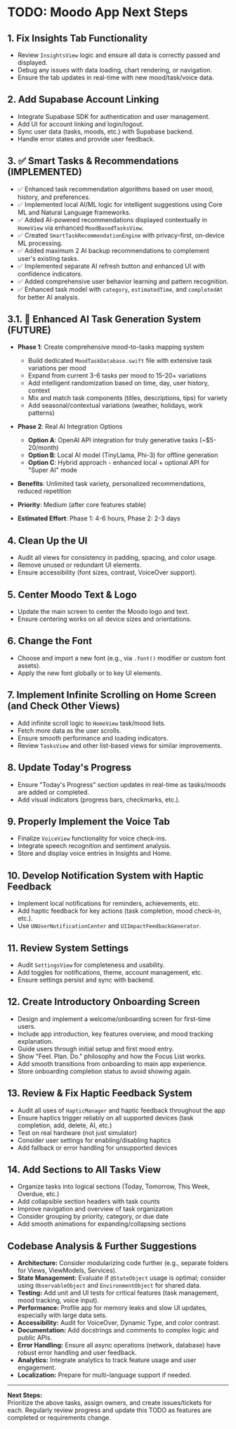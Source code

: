 # TODO: Moodo App Next Steps

## 1. Fix Insights Tab Functionality
- Review `InsightsView` logic and ensure all data is correctly passed and displayed.
- Debug any issues with data loading, chart rendering, or navigation.
- Ensure the tab updates in real-time with new mood/task/voice data.

## 2. Add Supabase Account Linking
- Integrate Supabase SDK for authentication and user management.
- Add UI for account linking and login/logout.
- Sync user data (tasks, moods, etc.) with Supabase backend.
- Handle error states and provide user feedback.

## 3. ✅ Smart Tasks & Recommendations (IMPLEMENTED)
- ✅ Enhanced task recommendation algorithms based on user mood, history, and preferences.
- ✅ Implemented local AI/ML logic for intelligent suggestions using Core ML and Natural Language frameworks.
- ✅ Added AI-powered recommendations displayed contextually in `HomeView` via enhanced `MoodBasedTasksView`.
- ✅ Created `SmartTaskRecommendationEngine` with privacy-first, on-device ML processing.
- ✅ Added maximum 2 AI backup recommendations to complement user's existing tasks.
- ✅ Implemented separate AI refresh button and enhanced UI with confidence indicators.
- ✅ Added comprehensive user behavior learning and pattern recognition.
- ✅ Enhanced task model with `category`, `estimatedTime`, and `completedAt` for better AI analysis.

## 3.1. 🔮 Enhanced AI Task Generation System (FUTURE)
- **Phase 1**: Create comprehensive mood-to-tasks mapping system
  - Build dedicated `MoodTaskDatabase.swift` file with extensive task variations per mood
  - Expand from current 3-6 tasks per mood to 15-20+ variations 
  - Add intelligent randomization based on time, day, user history, context
  - Mix and match task components (titles, descriptions, tips) for variety
  - Add seasonal/contextual variations (weather, holidays, work patterns)
  
- **Phase 2**: Real AI Integration Options
  - **Option A**: OpenAI API integration for truly generative tasks (~$5-20/month)
  - **Option B**: Local AI model (TinyLlama, Phi-3) for offline generation  
  - **Option C**: Hybrid approach - enhanced local + optional API for "Super AI" mode
  
- **Benefits**: Unlimited task variety, personalized recommendations, reduced repetition
- **Priority**: Medium (after core features stable)
- **Estimated Effort**: Phase 1: 4-6 hours, Phase 2: 2-3 days

## 4. Clean Up the UI
- Audit all views for consistency in padding, spacing, and color usage.
- Remove unused or redundant UI elements.
- Ensure accessibility (font sizes, contrast, VoiceOver support).

## 5. Center Moodo Text & Logo
- Update the main screen to center the Moodo logo and text.
- Ensure centering works on all device sizes and orientations.

## 6. Change the Font
- Choose and import a new font (e.g., via `.font()` modifier or custom font assets).
- Apply the new font globally or to key UI elements.

## 7. Implement Infinite Scrolling on Home Screen (and Check Other Views)
- Add infinite scroll logic to `HomeView` task/mood lists.
- Fetch more data as the user scrolls.
- Ensure smooth performance and loading indicators.
- Review `TasksView` and other list-based views for similar improvements.

## 8. Update Today's Progress
- Ensure "Today's Progress" section updates in real-time as tasks/moods are added or completed.
- Add visual indicators (progress bars, checkmarks, etc.).

## 9. Properly Implement the Voice Tab
- Finalize `VoiceView` functionality for voice check-ins.
- Integrate speech recognition and sentiment analysis.
- Store and display voice entries in Insights and Home.

## 10. Develop Notification System with Haptic Feedback
- Implement local notifications for reminders, achievements, etc.
- Add haptic feedback for key actions (task completion, mood check-in, etc.).
- Use `UNUserNotificationCenter` and `UIImpactFeedbackGenerator`.

## 11. Review System Settings
- Audit `SettingsView` for completeness and usability.
- Add toggles for notifications, theme, account management, etc.
- Ensure settings persist and sync with backend.

## 12. Create Introductory Onboarding Screen
- Design and implement a welcome/onboarding screen for first-time users.
- Include app introduction, key features overview, and mood tracking explanation.
- Guide users through initial setup and first mood entry.
- Show "Feel. Plan. Do." philosophy and how the Focus List works.
- Add smooth transitions from onboarding to main app experience.
- Store onboarding completion status to avoid showing again.

## 13. Review & Fix Haptic Feedback System
- Audit all uses of `HapticManager` and haptic feedback throughout the app
- Ensure haptics trigger reliably on all supported devices (task completion, add, delete, AI, etc.)
- Test on real hardware (not just simulator)
- Consider user settings for enabling/disabling haptics
- Add fallback or error handling for unsupported devices

## 14. Add Sections to All Tasks View
- Organize tasks into logical sections (Today, Tomorrow, This Week, Overdue, etc.)
- Add collapsible section headers with task counts
- Improve navigation and overview of task organization
- Consider grouping by priority, category, or due date
- Add smooth animations for expanding/collapsing sections


## Codebase Analysis & Further Suggestions

- **Architecture:** Consider modularizing code further (e.g., separate folders for Views, ViewModels, Services).
- **State Management:** Evaluate if `@StateObject` usage is optimal; consider using `ObservableObject` and `EnvironmentObject` for shared data.
- **Testing:** Add unit and UI tests for critical features (task management, mood tracking, voice input).
- **Performance:** Profile app for memory leaks and slow UI updates, especially with large data sets.
- **Accessibility:** Audit for VoiceOver, Dynamic Type, and color contrast.
- **Documentation:** Add docstrings and comments to complex logic and public APIs.
- **Error Handling:** Ensure all async operations (network, database) have robust error handling and user feedback.
- **Analytics:** Integrate analytics to track feature usage and user engagement.
- **Localization:** Prepare for multi-language support if needed.

---

**Next Steps:**  
Prioritize the above tasks, assign owners, and create issues/tickets for each. Regularly review progress and update this TODO as features are completed or requirements change.